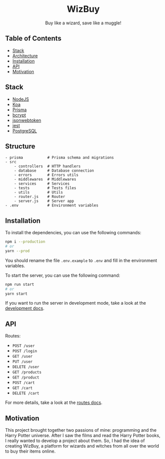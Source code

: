 <h1 align="center">WizBuy</h1>
<p align="center">Buy like a wizard, save like a muggle!</p>

## Table of Contents

- [Stack](#stack)
- [Architecture](#architecture)
- [Installation](#installation)
- [API](#api)
- [Motivation](#motivation)

## Stack

- [NodeJS](https://nodejs.org/en/)
- [Koa](https://koajs.com/)
- [Prisma](https://www.prisma.io/)
- [bcrypt](https://www.npmjs.com/package/bcrypt)
- [jsonwebtoken](https://www.npmjs.com/package/jsonwebtoken)
- [jest](https://jestjs.io/)
- [PostgreSQL](https://www.postgresql.org/)

## Structure

```
- prisma           # Prisma schema and migrations
- src
    - controllers  # HTTP handlers
    - database     # Database connection
    - errors       # Errors utils
    - middlewares  # Middlewares
    - services     # Services
    - tests        # Tests files
    - utils        # Utils
    - router.js    # Router
    - server.js    # Server app
- .env             # Environment variables
```

## Installation

To install the dependencies, you can use the following commands:

```bash
npm i --production
# or
yarn --prod
```

You should rename the file `.env.example` to `.env` and fill in the environment variables.

To start the server, you can use the following command:

```bash
npm run start
# or
yarn start
```

If you want to run the server in development mode, take a look at the [development docs](./docs/DEVELOPMENT.md).

## API

Routes:
- `POST /user`
- `POST /login`
- `GET /user`
- `PUT /user`
- `DELETE /user`
- `GET /products`
- `GET /product`
- `POST /cart`
- `GET /cart`
- `DELETE /cart`

For more details, take a look at the [routes docs](./docs/ROUTES.md).

## Motivation

This project brought together two passions of mine: programming and the Harry Potter universe. After I saw the films and read the Harry Potter books, I really wanted to develop a project about them. So, I had the idea of creating WizBuy, a platform for wizards and witches from all over the world to buy their items online.
